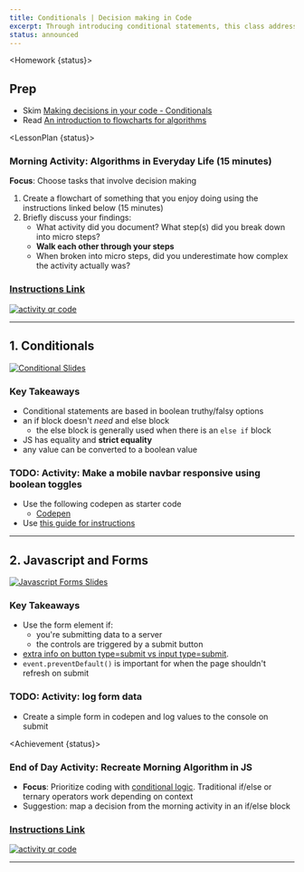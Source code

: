 ```yaml
---
title: Conditionals | Decision making in Code
excerpt: Through introducing conditional statements, this class addresses flowcharting and how it maps algorithmic thinking.
status: announced
---
```


<script>
	import Homework from "$lib/components/Homework.svelte";
	import LessonPlan from "$lib/components/LessonPlan.svelte";
	import Achievement from "$lib/components/Achievement.svelte";
</script>

<Homework {status}>

<h2>Prep</h2>

- Skim [Making decisions in your code - Conditionals](https://developer.mozilla.org/en-US/docs/Learn/JavaScript/Building_blocks/conditionals)
- Read [An introduction to flowcharts for algorithms](https://www.geeksforgeeks.org/an-introduction-to-flowcharts/)

</Homework>

<LessonPlan {status}>

### Morning Activity: Algorithms in Everyday Life (15 minutes)

**Focus**: Choose tasks that involve decision making

1. Create a flowchart of something that you enjoy doing using the instructions linked below (15 minutes)
2. Briefly discuss your findings:
   - What activity did you document? What step(s) did you break down into micro steps?
   - **Walk each other through your steps**
   - When broken into micro steps, did you underestimate how complex the activity actually was?

<a href="https://gist.github.com/lilyx13/423ffbe6e8da87497b134985ba90ab15">
  <h3>Instructions Link</h3>
  <img src="/images/qr-codes/algorithm-activity.png" alt="activity qr code" class="w-48">
</a>

---

<h2>1. Conditionals</h2>

[![Conditional Slides](/images/slides/cpnt-262/js-conditional-code.png)](/slides/cpnt-262/js-conditional-code)

### Key Takeaways

- Conditional statements are based in boolean truthy/falsy options
- an if block doesn't _need_ and else block
  - the else block is generally used when there is an `else if` block
- JS has equality and **strict equality**
- any value can be converted to a boolean value

### TODO: Activity: Make a mobile navbar responsive using boolean toggles

- Use the following codepen as starter code
  - [Codepen]()
- Use [this guide for instructions](https://gist.github.com/lilyx13/0ab8cf57f8a13b605cd6e2ff77057454)

---

<h2>2. Javascript and Forms</h2>

[![Javascript Forms Slides](/images/slides/cpnt-262/js-forms.png)](/slides/cpnt-262/js-forms)

### Key Takeaways

- Use the form element if:
  - you're submitting data to a server
  - the controls are triggered by a submit button
- [extra info on button type=submit vs input type=submit](https://html.com/attributes/button-type/#:~:text=Both%20%3Cbutton%20type%3D%22submit,it%20is%20a%20null%20element).
- `event.preventDefault()` is important for when the page shouldn't refresh on submit

### TODO: Activity: log form data

- Create a simple form in codepen and log values to the console on submit

</LessonPlan>

<Achievement {status}>

### End of Day Activity: Recreate Morning Algorithm in JS

- **Focus**: Prioritize coding with [conditional logic](https://developer.mozilla.org/en-US/docs/Learn/JavaScript/Building_blocks/conditionals). Traditional if/else or ternary operators work depending on context
- Suggestion: map a decision from the morning activity in an if/else block

<a href="https://gist.github.com/lilyx13/c81f1e72f83586efcd97206b806fd494">
  <h3>Instructions Link</h3>
  <img src="/images/qr-codes/algorithm-followup-activity.png" alt="activity qr code" class="w-48">
</a>

---

</Achievement>
